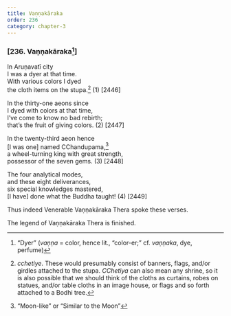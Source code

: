 ```yaml
---
title: Vaṇṇakāraka
order: 236
category: chapter-3
---
```


### \[236. Vaṇṇakāraka[^1]\]

In Aruṇavatī city  
I was a dyer at that time.  
With various colors I dyed  
the cloth items on the stupa.[^2] (1) \[2446\]

In the thirty-one aeons since  
I dyed with colors at that time,  
I’ve come to know no bad rebirth;  
that’s the fruit of giving colors. (2) \[2447\]

In the twenty-third aeon hence  
\[I was one\] named <span class="diacritics" data-state="on">C</span><span class="no-diacritics" data-state="off">Ch</span>andupama,[^3]  
a wheel-turning king with great strength,  
possessor of the seven gems. (3) \[2448\]

The four analytical modes,  
and these eight deliverances,  
six special knowledges mastered,  
\[I have\] done what the Buddha taught! (4) \[2449\]

Thus indeed Venerable Vaṇṇakāraka Thera spoke these verses.

The legend of Vaṇṇakāraka Thera is finished.

[^1]: “Dyer” (*vaṇṇa* = color, hence lit., “color-er;” cf. *vaṇṇaka*, dye, perfume)

[^2]: *<span class="diacritics" data-state="on">c</span><span class="no-diacritics" data-state="off">ch</span>etiye*. These would presumably consist of banners, flags, and/or girdles attached to the stupa. *<span class="diacritics" data-state="on">C</span><span class="no-diacritics" data-state="off">Ch</span>etiya* can also mean any shrine, so it is also possible that we should think of the cloths as curtains, robes on statues, and/or table cloths in an image house, or flags and so forth attached to a Bodhi tree.

[^3]: “Moon-like” or “Similar to the Moon”
